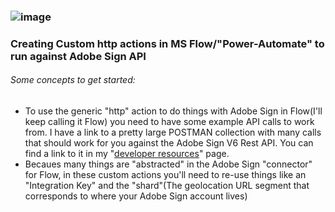 ### ![image](https://user-images.githubusercontent.com/5784265/72485281-168dea00-37bc-11ea-8ddb-725b3bb324e4.png)

### Creating Custom http actions in MS Flow/"Power-Automate" to run against Adobe Sign API 

###### Some concepts to get started:

* To use the generic "http" action to do things with Adobe Sign in Flow(I'll keep calling it Flow) you need to have some example API calls to work from.  I have a link to a pretty large POSTMAN collection with many calls that should work for you against the Adobe Sign V6 Rest API.  You can find a link to it in my "[developer resources](https://github.com/skaboy71/AdobeSign-resources/blob/master/Developer%20Resources.md)" page.
* Becaues many things are "abstracted" in the Adobe Sign "connector" for Flow, in these custom actions you'll need to re-use things like an "Integration Key" and the "shard"(The geolocation URL segment that corresponds to where your Adobe Sign account lives)

